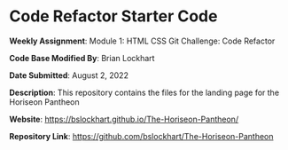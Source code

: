 # Code Refactor Starter Code

**Weekly Assignment**: Module 1: HTML CSS Git Challenge: Code Refactor

**Code Base Modified By**: Brian Lockhart

**Date Submitted**: August 2, 2022

**Description**: This repository contains the files for the landing page for the Horiseon Pantheon

**Website**: https://bslockhart.github.io/The-Horiseon-Pantheon/

**Repository Link**: https://github.com/bslockhart/The-Horiseon-Pantheon